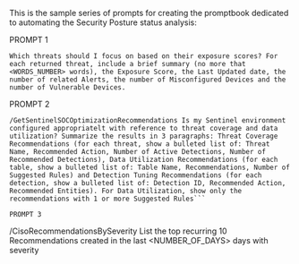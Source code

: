 This is the sample series of prompts for creating the promptbook dedicated to automating the Security Posture status analysis:

PROMPT 1
```
Which threats should I focus on based on their exposure scores? For each returned threat, include a brief summary (no more that <WORDS_NUMBER> words), the Exposure Score, the Last Updated date, the number of related Alerts, the number of Misconfigured Devices and the number of Vulnerable Devices.
```

PROMPT 2
```
/GetSentinelSOCOptimizationRecommendations Is my Sentinel environment configured appropriatelt with reference to threat coverage and data utilization? Summarize the results in 3 paragraphs: Threat Coverage Recommendations (for each threat, show a bulleted list of: Threat Name, Recommended Action, Number of Active Detections, Number of Recommended Detections), Data Utilization Recommendations (for each table, show a bulleted list of: Table Name, Recommendations, Number of Suggested Rules) and Detection Tuning Recommendations (for each detection, show a bulleted list of: Detection ID, Recommended Action, Recommended Entities). For Data Utilization, show only the recommendations with 1 or more Suggested Rules```

PROMPT 3
```
/CisoRecommendationsBySeverity List the top recurring 10 Recommendations created in the last <NUMBER_OF_DAYS> days with severity <SEVERITIES>
```
